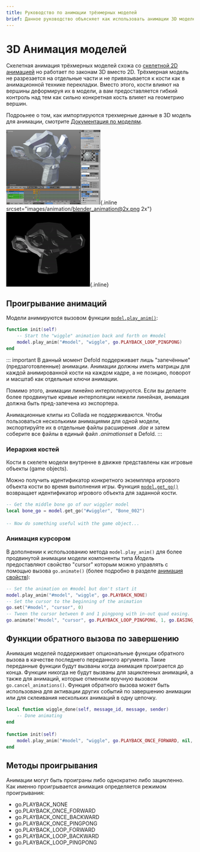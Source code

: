 ```yaml
---
title: Руководство по анимации трёхмерных моделей
brief: Данное руководство объясняет как использовать анимации 3D моделей в Defold
---
```


# 3D Анимация моделей

Скелетная анимация трёхмерных моделей схожа со [скелетной 2D анимацией](/manuals/spine-animation) но работает по законам 3D вместо 2D. Трёхмерная модель не разрезается на отдельные части и не привязывается к кости как в анимационной технике перекладки. Вместо этого, кости влияют на вершины деформируя их в модели, а вам предоставляется гибкий контроль над тем как сильно конкретная кость влияет на геометрию вершин.

Подроьнее о том, как импортируются трехмерные данные в 3D модель для анимации, смотрите [Документация по моделям](/manuals/model).

  ![Анимация в Blender](images/animation/blender_animation.png){.inline srcset="images/animation/blender_animation@2x.png 2x"}
  ![Цик покачивания](images/animation/suzanne.gif){.inline}


## Проигрывание анимаций

Модели анимируются вызовом функции [`model.play_anim()`](/ref/model#model.play_anim):

```lua
function init(self)
    -- Start the "wiggle" animation back and forth on #model
    model.play_anim("#model", "wiggle", go.PLAYBACK_LOOP_PINGPONG)
end
```

::: important
В данный момент Defold поддерживает лишь "запечённые" (предзаготовленные) анимации. Анимации должны иметь матрицы для каждой анимированной кости на каждом кадре, а не позицию, поворот и масштаб как отдельные ключи анимации.

Помимо этого, анимации линейно интерполируются. Если вы делаете более продвинутые кривые интерполяции нежели линейная, анимация должна быть пред-запечена из экспортера.

Анимационные клипы из Collada не поддерживаются. Чтобы пользоваться несколькими анимациями для одной модели, экспортируйте их в отдельные файлы расширения *.dae* и затем соберите все файлы в единый файл *.animationset* в Defold.
:::

### Иерархия костей

Кости в скелете модели внутренне в движке представлены как игровые объекты (game objects).

Можно получить идентификатор конкретного экземпляра игрового объекта кости во время выполнения игры. Функция [`model.get_go()`](/ref/model#model.get_go) возвращает идентификатор игрового объекта для заданной кости.

```lua
-- Get the middle bone go of our wiggler model
local bone_go = model.get_go("#wiggler", "Bone_002")

-- Now do something useful with the game object...
```

### Анимация курсором

В дополнении к использованию метода `model.play_anim()` для более продвинутой анимации модели компоненты типа *Модель* предоставляют свойство "cursor" которым можно управлять с помощью вызова `go.animate()` (более подробно в разделе [анимация свойств](/manuals/property-animation)):

```lua
-- Set the animation on #model but don't start it
model.play_anim("#model", "wiggle", go.PLAYBACK_NONE)
-- Set the cursor to the beginning of the animation
go.set("#model", "cursor", 0)
-- Tween the cursor between 0 and 1 pingpong with in-out quad easing.
go.animate("#model", "cursor", go.PLAYBACK_LOOP_PINGPONG, 1, go.EASING_INOUTQUAD, 3)
```

## Функции обратного вызова по завершению

Анимация моделей поддерживает опциональные функции обратного вызова в качестве последнего переданного аргумента. Такие переданные функции будут вызваны когда анимация проиграется до конца. Функции никогда не будут вызваны для зацикленных анимаций, а также для анимаций, которые отменили вручную вызовом `go.cancel_animations()`. Функция обратного вызова может быть использована для активации других событий по завершению анимации или для склеивания нескольких анимаций в одну цепочку.

```lua
local function wiggle_done(self, message_id, message, sender)
    -- Done animating
end

function init(self)
    model.play_anim("#model", "wiggle", go.PLAYBACK_ONCE_FORWARD, nil, wiggle_done)
end
```

## Методы проигрывания

Анимации могут быть проиграны либо однократно либо зацикленно. Как именно проигрывается анимация определяется режимом проигрывания:

* go.PLAYBACK_NONE
* go.PLAYBACK_ONCE_FORWARD
* go.PLAYBACK_ONCE_BACKWARD
* go.PLAYBACK_ONCE_PINGPONG
* go.PLAYBACK_LOOP_FORWARD
* go.PLAYBACK_LOOP_BACKWARD
* go.PLAYBACK_LOOP_PINGPONG
